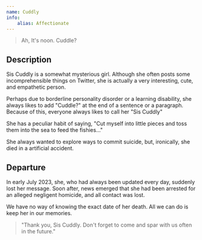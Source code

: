 ```yaml
---
name: Cuddly
info:
    alias: Affectionate
---
```


> Ah, It's noon. Cuddle?

## Description

Sis Cuddly is a somewhat mysterious girl. Although she often posts some incomprehensible things on Twitter, she is actually a very interesting, cute, and empathetic person.  

Perhaps due to borderline personality disorder or a learning disability, she always likes to add "Cuddle?" at the end of a sentence or a paragraph.  
Because of this, everyone always likes to call her "Sis Cuddly"

She has a peculiar habit of saying, "Cut myself into little pieces and toss them into the sea to feed the fishies..."

She always wanted to explore ways to commit suicide, but, ironically, she died in a artificial accident.

## Departure

In early July 2023, she, who had always been updated every day, suddenly lost her message. Soon after, news emerged that she had been arrested for an alleged negligent homicide, and all contact was lost.

We have no way of knowing the exact date of her death. All we can do is keep her in our memories.

> "Thank you, Sis Cuddly. Don't forget to come and spar with us often in the future."
